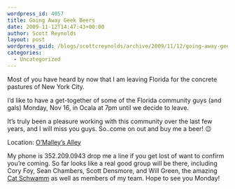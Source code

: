 ```yaml
---
wordpress_id: 4057
title: Going Away Geek Beers
date: 2009-11-12T14:47:43+00:00
author: Scott Reynolds
layout: post
wordpress_guid: /blogs/scottcreynolds/archive/2009/11/12/going-away-geek-beers.aspx
categories:
  - Uncategorized
---
```

Most of you have heard by now that I am leaving Florida for the concrete pastures of New York City.

I&#8217;d like to have a get-together of some of the Florida community guys (and gals) Monday, Nov 16, in Ocala at 7pm until we decide to leave.

It&#8217;s truly been a pleasure working with this community over the last few years, and I will miss you guys. So..come on out and buy me a beer! 😉

Location: [O&#8217;Malley&#8217;s Alley](http://maps.google.com/maps/place?oe=utf-8&rls=org.mozilla:en-US:official&client=firefox-a&um=1&ie=UTF-8&q=omalley%27s+alley+ocala&fb=1&gl=us&hq=omalley%27s+alley&hnear=ocala&cid=6839249953853431108)

My phone is 352.209.0943 drop me a line if you get lost of want to confirm you&#8217;re coming. So far looks like a real good group will be there, including Cory Foy, Sean Chambers, Scott Densmore, and Will Green, the amazing [Cat Schwamm](http://www.catschwamm.com) as well as members of my team. Hope to see you Monday!